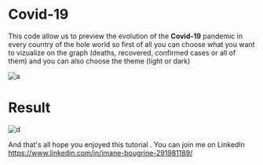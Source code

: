 # Covid-19
This code allow us to preview the evolution of the <b>Covid-19</b> pandemic  in every country of the hole world
so first of all you can choose what you want to vizualize on the graph (deaths, recovered, confirmed cases or all of them) and you can also choose the theme (light or dark)

![a](https://user-images.githubusercontent.com/58142887/81515709-42197f00-932d-11ea-84b1-6d36092d61b1.PNG)

# Result

![d](https://user-images.githubusercontent.com/58142887/81515830-bbb16d00-932d-11ea-8317-d1d925a69861.PNG)

And that's all hope you enjoyed this tutorial .
You can join me on LinkedIn https://www.linkedin.com/in/imane-bougrine-291981189/
